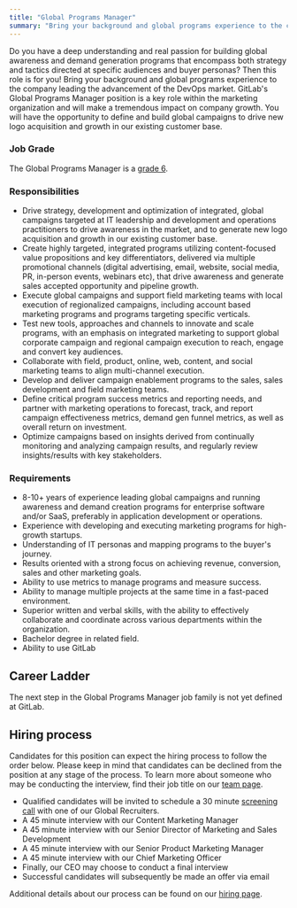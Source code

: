 ```yaml
---
title: "Global Programs Manager"
summary: "Bring your background and global programs experience to the company leading the advancement of the DevOps market."
---
```


Do you have a deep understanding and real passion for building global awareness and demand generation programs that encompass both strategy and tactics directed at specific audiences and buyer personas? Then this role is for you! Bring your background and global programs experience to the company leading the advancement of the DevOps market. GitLab's Global Programs Manager position is a key role within the marketing organization and will make a tremendous impact on company growth. You will have the opportunity to define and build global campaigns to drive new logo acquisition and growth in our existing customer base.

### Job Grade

The Global Programs Manager is a [grade 6](/handbook/total-rewards/compensation/compensation-calculator/#gitlab-job-grades).

### Responsibilities

- Drive strategy, development and optimization of integrated, global campaigns targeted at IT leadership and development and operations practitioners to drive awareness in the market, and to generate new logo acquisition and growth in our existing customer base.
- Create highly targeted, integrated programs utilizing content-focused value propositions and key differentiators, delivered via multiple promotional channels (digital advertising, email, website, social media, PR, in-person events, webinars etc), that drive awareness and generate sales accepted opportunity and pipeline growth.
- Execute global campaigns and support field marketing teams with local execution of regionalized campaigns, including account based marketing programs and programs targeting specific verticals.
- Test new tools, approaches and channels to innovate and scale programs, with an emphasis on integrated marketing to support global corporate campaign and regional campaign execution to reach, engage and convert key audiences.
- Collaborate with field, product, online, web, content, and social marketing teams to align multi-channel execution.
- Develop and deliver campaign enablement programs to the sales, sales development and field marketing teams.
- Define critical program success metrics and reporting needs, and partner with marketing operations to forecast, track, and report campaign effectiveness metrics, demand gen funnel metrics, as well as overall return on investment.
- Optimize campaigns based on insights derived from continually monitoring and analyzing campaign results, and regularly review insights/results with key stakeholders.

### Requirements

- 8-10+ years of experience leading global campaigns and running awareness and demand creation programs for enterprise software and/or SaaS, preferably in application development or operations.
- Experience with developing and executing marketing programs for high-growth startups.
- Understanding of IT personas and mapping programs to the buyer's journey.
- Results oriented with a strong focus on achieving revenue, conversion, sales and other marketing goals.
- Ability to use metrics to manage programs and measure success.
- Ability to manage multiple projects at the same time in a fast-paced environment.
- Superior written and verbal skills, with the ability to effectively collaborate and coordinate across various departments within the organization.
- Bachelor degree in related field.
- Ability to use GitLab

## Career Ladder

The next step in the Global Programs Manager job family is not yet defined at GitLab.

## Hiring process

Candidates for this position can expect the hiring process to follow the order below. Please keep in mind that candidates can be declined from the position at any stage of the process. To learn more about someone who may be conducting the interview, find their job title on our [team page](/handbook/company/team/).

- Qualified candidates will be invited to schedule a 30 minute [screening call](/handbook/hiring/candidate-faq/#screening-call) with one of our Global Recruiters.
- A 45 minute interview with our Content Marketing Manager
- A 45 minute interview with our Senior Director of Marketing and Sales Development
- A 45 minute interview with our Senior Product Marketing Manager
- A 45 minute interview with our Chief Marketing Officer
- Finally, our CEO may choose to conduct a final interview
- Successful candidates will subsequently be made an offer via email

Additional details about our process can be found on our [hiring page](/handbook/hiring/).
